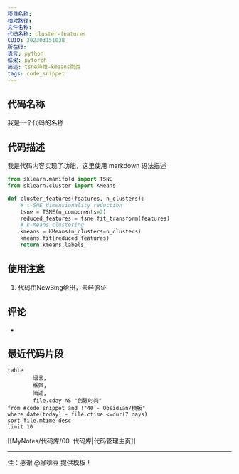 ```yaml
---
项目名称: 
相对路径: 
文件名称: 
代码名称: cluster-features
CUID: 202303151038
所在行: 
语言: python
框架: pytorch
简述: tsne降维-kmeans聚类
tags: code_snippet
---
```


## 代码名称
我是一个代码的名称
## 代码描述
我是代码内容实现了功能，这里使用 markdown 语法描述
```python
from sklearn.manifold import TSNE
from sklearn.cluster import KMeans

def cluster_features(features, n_clusters):
    # t-SNE dimensionality reduction
    tsne = TSNE(n_components=2)
    reduced_features = tsne.fit_transform(features)
    # k-means clustering
    kmeans = KMeans(n_clusters=n_clusters)
    kmeans.fit(reduced_features)
    return kmeans.labels_
```

## 使用注意
1. 代码由NewBing给出，未经验证

## 评论
- 

## 最近代码片段
```dataview
table
		语言,
 		框架,
		简述,
		file.cday AS "创建时间"
from #code_snippet and !"40 - Obsidian/模板"
where date(today) - file.ctime <=dur(7 days)
sort file.mtime desc
limit 10
```

[[MyNotes/代码库/00. 代码库|代码管理主页]]

---

注：感谢 @咖啡豆 提供模板！

